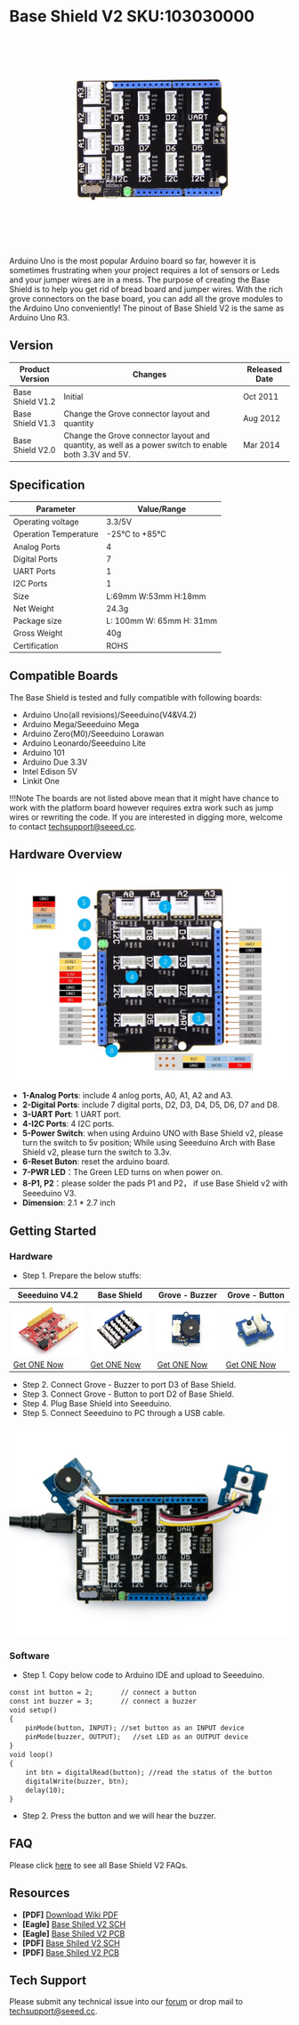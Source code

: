 # Base Shield V2 SKU:103030000


![enter image description here](https://raw.githubusercontent.com/SeeedDocument/Base_Shield_V2/master/img/Base_Shield_v2-1.png)

Arduino Uno is the most popular Arduino board so far, however it is sometimes frustrating when your project requires a lot of sensors or Leds and your jumper wires are in a mess. The purpose of creating the Base Shield is to help you get rid of bread board and jumper wires. With the rich grove connectors on the base board, you can add all the grove modules to the Arduino Uno conveniently! The pinout of Base Shield V2 is the same as Arduino Uno R3.


## Version

| Product Version  | Changes                                                                                               | Released Date |
|------------------|-------------------------------------------------------------------------------------------------------|---------------|
| Base Shield V1.2 | Initial                                                                                               | Oct 2011      |
| Base Shield V1.3 | Change the Grove connector layout and quantity                                                        | Aug 2012      |
| Base Shield V2.0 | Change the Grove connector layout and quantity, as well as a power switch to enable both 3.3V and 5V. | Mar 2014      |

## Specification

| Parameter             | Value/Range  |
|-----------------------|--------------|
| Operating voltage     | 3.3/5V       |
| Operation Temperature | -25℃ to +85℃ |
| Analog Ports          | 4            |
| Digital Ports         | 7            |
| UART Ports            | 1            |
| I2C Ports             | 1            |
| Size                  | L:69mm W:53mm H:18mm  |
|Net Weight  |24.3g|
|Package size|L: 100mm W: 65mm H: 31mm|
|Gross Weight|40g|
|Certification | ROHS|

## Compatible Boards

The Base Shield is tested and fully compatible with following boards:

- Arduino Uno(all revisions)/Seeeduino(V4&V4.2)
- Arduino Mega/Seeeduino Mega
- Arduino Zero(M0)/Seeeduino Lorawan
- Arduino Leonardo/Seeeduino Lite
- Arduino 101
- Arduino Due 3.3V
- Intel Edison 5V
- Linkit One

!!!Note
    The boards are not listed above mean that it might have chance to work with the platform board however requires extra work such as jump wires or rewriting the code. If you are interested in digging more, welcome to contact techsupport@seeed.cc.


## Hardware Overview

![](https://github.com/SeeedDocument/Base_Shield_V2/raw/master/img/hardware_overview.jpg)

- **1-Analog Ports**: include 4 anlog ports, A0, A1, A2 and A3.
- **2-Digital Ports**: include 7 digital ports, D2, D3, D4, D5, D6, D7 and D8.
- **3-UART Port**: 1 UART port.
- **4-I2C Ports**: 4 I2C ports.
- **5-Power Switch**: when using Arduino UNO with Base Shield v2, please turn the switch to 5v position; While using Seeeduino Arch with Base Shield v2, please turn the switch to 3.3v.
- **6-Reset Buton**: reset the arduino board.
- **7-PWR  LED**：The Green LED turns on when power on.
- **8-P1, P2**：please solder the pads P1 and P2， if use Base Shield v2 with Seeeduino V3.
- **Dimension**: 2.1 * 2.7 inch  

## Getting Started

### Hardware

- Step 1. Prepare the below stuffs:

| Seeeduino V4.2 | Base Shield|  Grove - Buzzer |Grove - Button|
|--------------|-------------|-----------------|-----------------|
|![enter image description here](https://raw.githubusercontent.com/SeeedDocument/Grove_Light_Sensor/master/images/gs_1.jpg)|![enter image description here](https://raw.githubusercontent.com/SeeedDocument/Grove_Light_Sensor/master/images/gs_4.jpg)|![enter image description here](https://github.com/SeeedDocument/Base_Shield_V2/raw/master/img/Buzzer.png)|![enter image description here](https://github.com/SeeedDocument/Base_Shield_V2/raw/master/img/button_s.jpg)|
|[Get ONE Now](http://www.seeedstudio.com/Seeeduino-V4.2-p-2517.html)|[Get ONE Now](https://www.seeedstudio.com/Base-Shield-V2-p-1378.html)|[Get ONE Now](https://www.seeedstudio.com/Grove-Buzzer-p-768.html)|[Get ONE Now](https://www.seeedstudio.com/category/Grove-Button-p-766.html)|

- Step 2. Connect Grove - Buzzer to port D3 of Base Shield.
- Step 3. Connect Grove - Button to port D2 of Base Shield.
- Step 4. Plug Base Shield into Seeeduino.
- Step 5. Connect Seeeduino to PC through a USB cable.

![enter image description here](https://raw.githubusercontent.com/SeeedDocument/Base_Shield_V2/master/img/Base_Shield_v2-3.png)

### Software

- Step 1. Copy below code to Arduino IDE and upload to Seeeduino.

```
const int button = 2;       // connect a button
const int buzzer = 3;       // connect a buzzer
void setup()
{
    pinMode(button, INPUT); //set button as an INPUT device
    pinMode(buzzer, OUTPUT);   //set LED as an OUTPUT device
}
void loop()
{
    int btn = digitalRead(button); //read the status of the button
    digitalWrite(buzzer, btn);
    delay(10);
}
```
- Step 2. Press the button and we will hear the buzzer.

## FAQ
Please click [here](http://support.seeedstudio.com/knowledgebase/articles/1826443-base-shield-v2-sku-103030000) to see all Base Shield V2 FAQs.

## Resources

- **[PDF]** [Download Wiki PDF](https://github.com/SeeedDocument/Base_Shield_V2/raw/master/res/Base_Shield_V2_WiKi.pdf)
- **[Eagle]** [Base Shiled V2 SCH](https://github.com/SeeedDocument/Base_Shield_V2/raw/master/res/Base%20Shield%20v2_SCH.zip)
- **[Eagle]** [Base Shiled V2 PCB](https://github.com/SeeedDocument/Base_Shield_V2/raw/master/res/Base%20Shield%20v2_PCB.zip)
- **[PDF]** [Base Shiled V2 SCH](https://github.com/SeeedDocument/Base_Shield_V2/raw/master/res/Base%20Shield%20v2_SCH.pdf)
- **[PDF]** [Base Shiled V2 PCB](https://github.com/SeeedDocument/Base_Shield_V2/raw/master/res/Base%20Shield%20v2_PCB.pdf)



## Tech Support
Please submit any technical issue into our [forum](http://forum.seeedstudio.com/) or drop mail to techsupport@seeed.cc. 